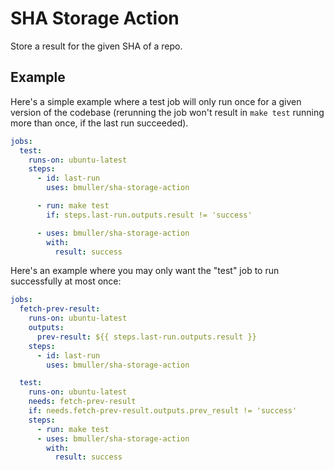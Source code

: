 # SHA Storage Action

Store a result for the given SHA of a repo.

## Example

Here's a simple example where a test job will only run once for a given version of the codebase (rerunning the job won't result in `make test` running more than once, if the last run succeeded).

```yaml
jobs:
  test:
    runs-on: ubuntu-latest
    steps:
      - id: last-run
        uses: bmuller/sha-storage-action

      - run: make test
        if: steps.last-run.outputs.result != 'success'

      - uses: bmuller/sha-storage-action
        with:
          result: success
```

Here's an example where you may only want the "test" job to run successfully at most once:

```yaml
jobs:
  fetch-prev-result:
    runs-on: ubuntu-latest
    outputs:
      prev-result: ${{ steps.last-run.outputs.result }}
    steps:
      - id: last-run
        uses: bmuller/sha-storage-action

  test:
    runs-on: ubuntu-latest
    needs: fetch-prev-result
    if: needs.fetch-prev-result.outputs.prev_result != 'success'
    steps:
      - run: make test
      - uses: bmuller/sha-storage-action
        with:
          result: success
```
